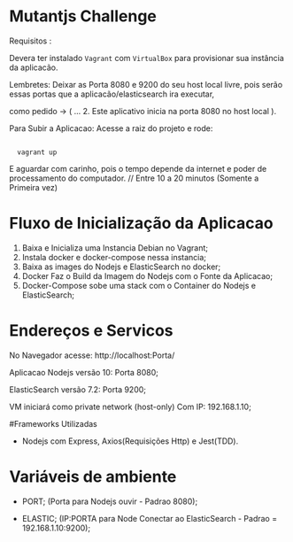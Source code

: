 # Mutantjs Challenge

Requisitos :


Devera ter instalado `Vagrant` com `VirtualBox` para provisionar sua instância da aplicacão.

Lembretes: Deixar as Porta 8080 e 9200 do seu host local livre, pois serão essas portas que a aplicacão/elasticsearch ira executar, 

como pedido -> ( 
... 2. Este aplicativo inicia na porta 8080 no host local ).


Para Subir a Aplicacao:
  Acesse a raiz do projeto e rode: 
  
```  
  
  vagrant up

```

E aguardar com carinho, pois o tempo depende da internet e poder de processamento do computador.
// Entre 10 a 20 minutos (Somente a Primeira vez)

# Fluxo de Inicialização da Aplicacao

 1. Baixa e Inicializa uma Instancia Debian no Vagrant;
 2. Instala docker e docker-compose nessa instancia;
 3. Baixa as images do Nodejs e ElasticSearch no docker;
 4. Docker Faz o Build da Imagem do Nodejs com o Fonte da Aplicacao;
 5. Docker-Compose sobe uma stack com o Container do Nodejs e ElasticSearch;

# Endereços e Servicos

No Navegador acesse: http://localhost:Porta/

Aplicacao Nodejs versão 10: Porta 8080;
 
ElasticSearch versão 7.2: Porta 9200; 

VM iniciará como private network (host-only) Com IP: 192.168.1.10;

#Frameworks Utilizadas

- Nodejs com Express, Axios(Requisições Http) e Jest(TDD).

# Variáveis de ambiente

- PORT; (Porta para Nodejs ouvir - Padrao 8080);

- ELASTIC; (IP:PORTA para Node Conectar ao ElasticSearch - Padrao = 192.168.1.10:9200);



